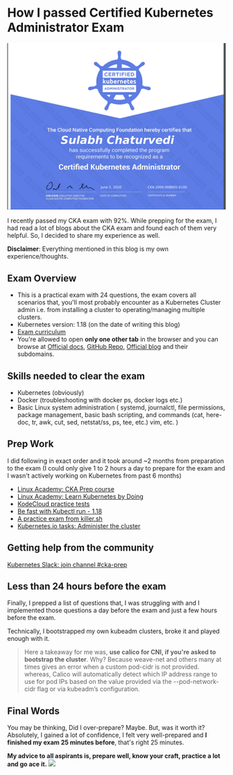 # How I passed Certified Kubernetes Administrator Exam

![CKA](../assets/img/cka.png)

I recently passed my CKA exam with 92%. While prepping for the exam, I had read a lot of blogs about the CKA exam and found each of them very helpful. So, I decided to share my experience as well.

**Disclaimer**: Everything mentioned in this blog is my own experience/thoughts.

## Exam Overview

- This is a practical exam with 24 questions, the exam covers all scenarios that, you'll most probably encounter as a Kubernetes Cluster admin i.e. from installing a cluster to operating/managing multiple clusters.
- Kubernetes version: 1.18 (on the date of writing this blog)
- [Exam curriculum](https://github.com/cncf/curriculum)
- You're allowed to open **only one other tab** in the browser and you can browse at [Official docs](https://kubernetes.io/docs/)​, [GitHub Repo](​https://github.com/kubernetes/)​, [Official blog](https://kubernetes.io/blog/​) and their subdomains.

## Skills needed to clear the exam

- Kubernetes (obviously)
- Docker (troubleshooting with docker ps, docker logs etc.)
- Basic Linux system administration ( systemd, journalctl, file permissions, package management, basic bash scripting, and commands (cat, here-doc, tr, awk, cut, sed, netstat/ss, ps, tee, etc.) vim, etc. )

## Prep Work

I did following in exact order and it took around ~2 months from preparation to the exam (I could only give 1 to 2 hours a day to prepare for the exam and I wasn't actively working on Kubernetes from past 6 months)

- [Linux Academy: CKA Prep course](https://linuxacademy.com/course/cloud-native-certified-kubernetes-administrator-cka/)
- [Linux Academy: Learn Kubernetes by Doing](https://linuxacademy.com/course/learn-kubernetes-by-doing/)
- [KodeCloud practice tests](https://kodekloud.com/p/certified-kubernetes-administrator-with-practice-tests)
- [Be fast with Kubectl run - 1.18](https://medium.com/faun/be-fast-with-kubectl-1-18-ckad-cka-31be00acc443)
- [A practice exam from killer.sh](https://killer.sh/cka)
- [Kubernetes.io tasks: Administer the cluster](https://kubernetes.io/docs/tasks/)

## Getting help from the community

[Kubernetes Slack: join channel #cka-prep](https://kubernetes.slack.com/)

## Less than 24 hours before the exam

Finally, I prepped a list of questions that, I was struggling with and I implemented those questions a day before the exam and just a few hours before the exam.

Technically, I bootstrapped my own kubeadm clusters, broke it and played enough with it.

> Here a takeaway for me was, **use calico for CNI, if you're asked to bootstrap the cluster**. Why? Because weave-net and others many at times gives an error when a custom pod-cidr is not provided. whereas, Calico will automatically detect which IP address range to use for pod IPs based on the value provided via the --pod-network-cidr flag or via kubeadm’s configuration.

## Final Words

You may be thinking, Did I over-prepare? Maybe. But, was it worth it? Absolutely, I gained a lot of confidence, I felt very well-prepared and **I finished my exam 25 minutes before**, that's right 25 minutes.

**My advice to all aspirants is, prepare well, know your craft, practice a lot and go ace it.**
![](https://media.giphy.com/media/hrvSx2SVGwfaEINZ9G/giphy.gif)
